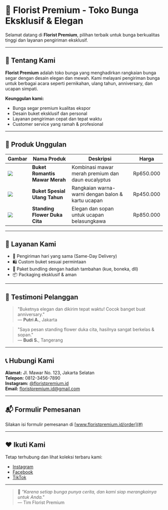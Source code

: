 # 🌸 Florist Premium - Toko Bunga Eksklusif & Elegan

Selamat datang di **Florist Premium**, pilihan terbaik untuk bunga berkualitas tinggi dan layanan pengiriman eksklusif.

---

## 💐 Tentang Kami

**Florist Premium** adalah toko bunga yang menghadirkan rangkaian bunga segar dengan desain elegan dan mewah. Kami melayani pengiriman bunga untuk berbagai acara seperti pernikahan, ulang tahun, anniversary, dan ucapan simpati.

**Keunggulan kami:**
- Bunga segar premium kualitas ekspor
- Desain buket eksklusif dan personal
- Layanan pengiriman cepat dan tepat waktu
- Customer service yang ramah & profesional

---

## 🌷 Produk Unggulan

| Gambar | Nama Produk | Deskripsi | Harga |
|-------|--------------|-----------|--------|
| ![](link-gambar1) | **Buket Romantis Mawar Merah** | Kombinasi mawar merah premium dan daun eucalyptus | Rp650.000 |
| ![](link-gambar2) | **Buket Spesial Ulang Tahun** | Rangkaian warna-warni dengan balon & kartu ucapan | Rp450.000 |
| ![](link-gambar3) | **Standing Flower Duka Cita** | Elegan dan sopan untuk ucapan belasungkawa | Rp850.000 |

---

## 🌼 Layanan Kami

- 💌 Pengiriman hari yang sama (Same-Day Delivery)
- 🛍️ Custom buket sesuai permintaan
- 🎁 Paket bundling dengan hadiah tambahan (kue, boneka, dll)
- 📦 Packaging eksklusif & aman

---

## 🌟 Testimoni Pelanggan

> "Buketnya elegan dan dikirim tepat waktu! Cocok banget buat anniversary."  
> — **Putri A.**, Jakarta

> "Saya pesan standing flower duka cita, hasilnya sangat berkelas & sopan."  
> — **Budi S.**, Tangerang

---

## 📞 Hubungi Kami

**Alamat:** Jl. Mawar No. 123, Jakarta Selatan  
**Telepon:** 0812-3456-7890  
**Instagram:** [@floristpremium.id](https://www.instagram.com/ryndhnr/)  
**Email:** floristpremium.id@gmail.com

---

## 📬 Formulir Pemesanan

Silakan isi formulir pemesanan di [www.floristpremium.id/order](#)

---

## ❤️ Ikuti Kami

Tetap terhubung dan lihat koleksi terbaru kami:

- [Instagram](https://instagram.com/floristpremium.id)
- [Facebook](https://facebook.com/floristpremium.id)
- [TikTok](https://tiktok.com/@floristpremium.id)

---

> 🌹 _"Karena setiap bunga punya cerita, dan kami siap merangkainya untuk Anda."_  
> — Tim Florist Premium
